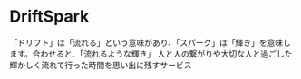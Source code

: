 # DriftSpark


「ドリフト」は「流れる」という意味があり、「スパーク」は「輝き」を意味します。合わせると、「流れるような輝き」
人と人の繋がりや大切な人と過ごした輝かしく流れて行った時間を思い出に残すサービス
